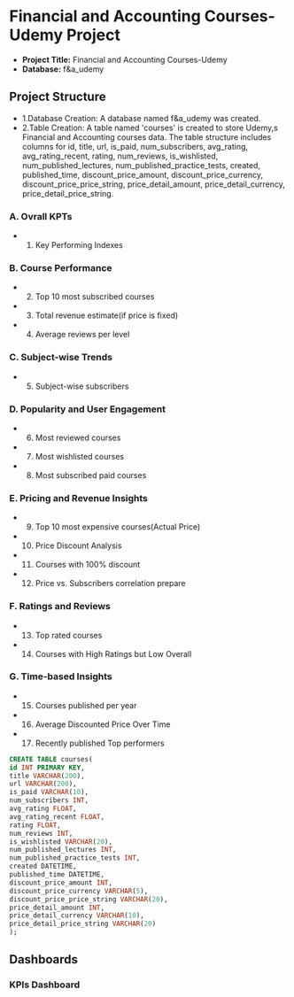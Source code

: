 # Financial and Accounting Courses-Udemy Project

* **Project Title:** Financial and Accounting Courses-Udemy
* **Database:** f&a_udemy

## Project Structure
* 1.Database Creation: A database named f&a_udemy was created.
* 2.Table Creation: A table named 'courses' is created to store Udemy,s Financial and Accounting courses data. The table structure includes columns for id, title, url, is_paid, num_subscribers, avg_rating, avg_rating_recent, rating, num_reviews, is_wishlisted, num_published_lectures, num_published_practice_tests, created, published_time, discount_price_amount, discount_price_currency, discount_price_price_string, price_detail_amount, price_detail_currency, price_detail_price_string.

### A. Ovrall KPTs
* 1. Key Performing Indexes
### B. Course Performance
* 2. Top 10 most subscribed courses
* 3. Total revenue estimate(if price is fixed)
* 4. Average reviews per level
### C. Subject-wise Trends
* 5. Subject-wise subscribers
### D. Popularity and User Engagement
* 6. Most reviewed courses
* 7. Most wishlisted courses
* 8. Most subscribed paid courses
### E. Pricing and Revenue Insights
* 9. Top 10 most expensive courses(Actual Price)
* 10. Price Discount Analysis
* 11. Courses with 100% discount
* 12. Price vs. Subscribers correlation prepare
### F. Ratings and Reviews
* 13. Top rated courses
* 14. Courses with High Ratings but Low Overall
### G. Time-based Insights
* 15. Courses published per year
* 16. Average Discounted Price Over Time
* 17. Recently published Top performers

```sql
CREATE TABLE courses(
id INT PRIMARY KEY, 
title VARCHAR(200), 
url VARCHAR(200), 
is_paid VARCHAR(10), 
num_subscribers INT, 
avg_rating FLOAT, 
avg_rating_recent FLOAT, 
rating FLOAT, 
num_reviews INT, 
is_wishlisted VARCHAR(20), 
num_published_lectures INT, 
num_published_practice_tests INT, 
created DATETIME,
published_time DATETIME, 
discount_price_amount INT, 
discount_price_currency VARCHAR(5), 
discount_price_price_string VARCHAR(20), 
price_detail_amount INT, 
price_detail_currency VARCHAR(10), 
price_detail_price_string VARCHAR(20)
);
```

## Dashboards
### KPIs Dashboard



